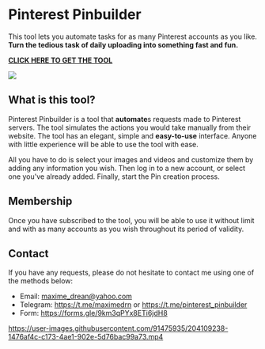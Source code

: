 # Pinterest Pinbuilder

This tool lets you automate tasks for as many Pinterest accounts as you like.  
**Turn the tedious task of daily uploading into something fast and fun.**

**[CLICK HERE TO GET THE TOOL](https://maximedrn.gumroad.com/l/pinterest-pinbuilder)**

[![](https://public-files.gumroad.com/s99g9q8ej6u3i9cws1hghiixkweh)](https://maximedrn.gumroad.com/l/pinterest-pinbuilder)

## What is this tool?

Pinterest Pinbuilder is a tool that **automate**s requests made to Pinterest servers. The tool simulates the actions you would take manually from their website. The tool has an elegant, simple and **easy-to-use** interface. Anyone with little experience will be able to use the tool with ease.

All you have to do is select your images and videos and customize them by adding any information you wish. Then log in to a new account, or select one you've already added. Finally, start the Pin creation process.

## Membership

Once you have subscribed to the tool, you will be able to use it without limit and with as many accounts as you wish throughout its period of validity.

## Contact

If you have any requests, please do not hesitate to contact me using one of the methods below:

- Email: maxime_drean@yahoo.com
- Telegram: https://t.me/maximedrn or https://t.me/pinterest_pinbuilder
- Form: https://forms.gle/9km3qPYx8ETi6jdH8

https://user-images.githubusercontent.com/91475935/204109238-1476af4c-c173-4ae1-902e-5d76bac99a73.mp4
